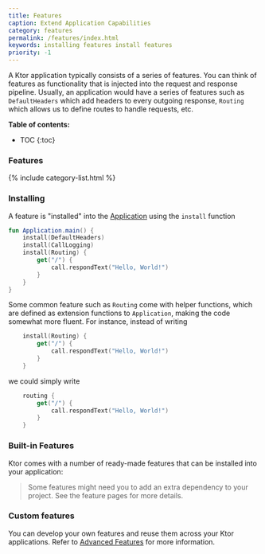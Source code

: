 ```yaml
---
title: Features
caption: Extend Application Capabilities 
category: features
permalink: /features/index.html
keywords: installing features install features
priority: -1
---
```


A Ktor application typically consists of a series of features. You can think of features as functionality 
that is injected into the request and response pipeline. Usually, an application would have a series of features such as `DefaultHeaders` which add headers to every outgoing
response, `Routing` which allows us to define routes to handle requests, etc.

**Table of contents:**

* TOC
{:toc}

### Features

{% include category-list.html %}

### Installing

A feature is "installed" into the [Application](/application) using the `install` function

```kotlin
fun Application.main() {
    install(DefaultHeaders) 
    install(CallLogging)
    install(Routing) { 
        get("/") { 
            call.respondText("Hello, World!")  
        }
    }
}
```
Some common feature such as `Routing` come with helper functions, which are defined as extension functions to `Application`, making the code
somewhat more fluent. For instance, instead of writing

```kotlin
    install(Routing) {
        get("/") {
            call.respondText("Hello, World!")
        }
    }
```

we could simply write

```kotlin
    routing {
        get("/") {
            call.respondText("Hello, World!")
        }
    }
```

### Built-in Features

Ktor comes with a number of ready-made features that can be installed into your application:

> Some features might need you to add an extra dependency to your project. See the feature pages for more details.

### Custom features

You can develop your own features and reuse them across your Ktor applications. 
Refer to [Advanced Features](/advanced/features) for more information.
